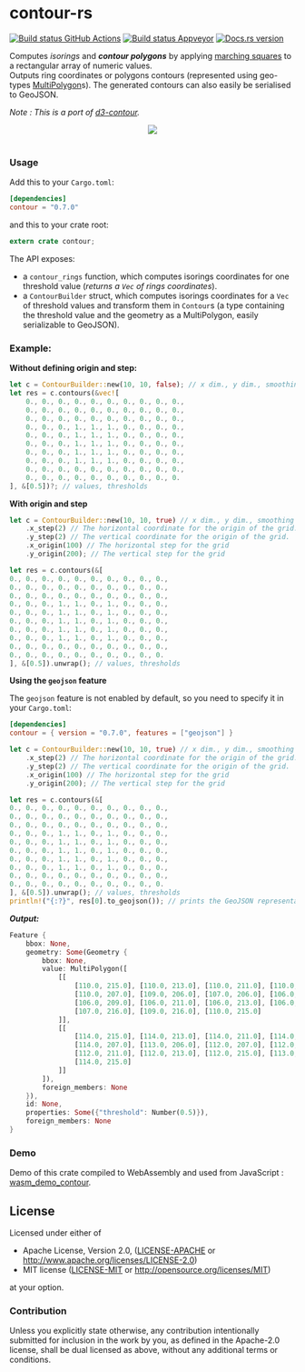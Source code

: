 # contour-rs

[![Build status GitHub Actions](https://github.com/mthh/contour-rs/actions/workflows/build_test_ubuntu.yml/badge.svg)](https://github.com/mthh/contour-rs/actions/workflows/build_test_ubuntu.yml)
[![Build status Appveyor](https://ci.appveyor.com/api/projects/status/uemh49tq7vy4uke6?svg=true)](https://ci.appveyor.com/project/mthh/contour-rs)
[![Docs.rs version](https://docs.rs/contour/badge.svg)](https://docs.rs/contour/)

Computes *isorings* and __*contour polygons*__ by applying [marching squares](https://en.wikipedia.org/wiki/Marching_squares) to a rectangular array of numeric values.  
Outputs ring coordinates or polygons contours (represented using geo-types [MultiPolygon](https://docs.rs/geo-types/latest/geo_types/geometry/struct.MultiPolygon.html)s).
The generated contours can also easily be serialised to GeoJSON.

*Note : This is a port of [d3-contour](https://github.com/d3/d3-contour).*  

<div style="text-align:center"><a href="https://mthh.github.io/wasm_demo_contour/"><img src ="https://raw.githubusercontent.com/mthh/contour-rs/master/illustration.png" /></a></div><br>

### Usage

Add this to your `Cargo.toml`:

```toml
[dependencies]
contour = "0.7.0"
```

and this to your crate root:

```rust
extern crate contour;
```

The API exposes:
- a `contour_rings` function, which computes isorings coordinates for one threshold value (*returns a `Vec` of rings coordinates*).
- a `ContourBuilder` struct, which computes isorings coordinates for a `Vec` of threshold values and transform them in `Contour`s (a type containing the threshold value and the geometry as a MultiPolygon, easily serializable to GeoJSON).


### Example:

**Without defining origin and step:**

```rust
let c = ContourBuilder::new(10, 10, false); // x dim., y dim., smoothing
let res = c.contours(&vec![
    0., 0., 0., 0., 0., 0., 0., 0., 0., 0.,
    0., 0., 0., 0., 0., 0., 0., 0., 0., 0.,
    0., 0., 0., 0., 0., 0., 0., 0., 0., 0.,
    0., 0., 0., 1., 1., 1., 0., 0., 0., 0.,
    0., 0., 0., 1., 1., 1., 0., 0., 0., 0.,
    0., 0., 0., 1., 1., 1., 0., 0., 0., 0.,
    0., 0., 0., 1., 1., 1., 0., 0., 0., 0.,
    0., 0., 0., 1., 1., 1., 0., 0., 0., 0.,
    0., 0., 0., 0., 0., 0., 0., 0., 0., 0.,
    0., 0., 0., 0., 0., 0., 0., 0., 0., 0.
], &[0.5])?; // values, thresholds
```

**With origin and step**

```rust
let c = ContourBuilder::new(10, 10, true) // x dim., y dim., smoothing
    .x_step(2) // The horizontal coordinate for the origin of the grid.
    .y_step(2) // The vertical coordinate for the origin of the grid.
    .x_origin(100) // The horizontal step for the grid
    .y_origin(200); // The vertical step for the grid

let res = c.contours(&[
0., 0., 0., 0., 0., 0., 0., 0., 0., 0.,
0., 0., 0., 0., 0., 0., 0., 0., 0., 0.,
0., 0., 0., 0., 0., 0., 0., 0., 0., 0.,
0., 0., 0., 1., 1., 0., 1., 0., 0., 0.,
0., 0., 0., 1., 1., 0., 1., 0., 0., 0.,
0., 0., 0., 1., 1., 0., 1., 0., 0., 0.,
0., 0., 0., 1., 1., 0., 1., 0., 0., 0.,
0., 0., 0., 1., 1., 0., 1., 0., 0., 0.,
0., 0., 0., 0., 0., 0., 0., 0., 0., 0.,
0., 0., 0., 0., 0., 0., 0., 0., 0., 0.
], &[0.5]).unwrap(); // values, thresholds

```

**Using the `geojson` feature**

The `geojson` feature is not enabled by default, so you need to specify it in your `Cargo.toml`:

```toml
[dependencies]
contour = { version = "0.7.0", features = ["geojson"] }
```

```rust
let c = ContourBuilder::new(10, 10, true) // x dim., y dim., smoothing
    .x_step(2) // The horizontal coordinate for the origin of the grid.
    .y_step(2) // The vertical coordinate for the origin of the grid.
    .x_origin(100) // The horizontal step for the grid
    .y_origin(200); // The vertical step for the grid

let res = c.contours(&[
0., 0., 0., 0., 0., 0., 0., 0., 0., 0.,
0., 0., 0., 0., 0., 0., 0., 0., 0., 0.,
0., 0., 0., 0., 0., 0., 0., 0., 0., 0.,
0., 0., 0., 1., 1., 0., 1., 0., 0., 0.,
0., 0., 0., 1., 1., 0., 1., 0., 0., 0.,
0., 0., 0., 1., 1., 0., 1., 0., 0., 0.,
0., 0., 0., 1., 1., 0., 1., 0., 0., 0.,
0., 0., 0., 1., 1., 0., 1., 0., 0., 0.,
0., 0., 0., 0., 0., 0., 0., 0., 0., 0.,
0., 0., 0., 0., 0., 0., 0., 0., 0., 0.
], &[0.5]).unwrap(); // values, thresholds
println!("{:?}", res[0].to_geojson()); // prints the GeoJSON representation of the first contour
```

__*Output:*__
```rust
Feature {
    bbox: None,
    geometry: Some(Geometry {
        bbox: None,
        value: MultiPolygon([
            [[
                [110.0, 215.0], [110.0, 213.0], [110.0, 211.0], [110.0, 209.0],
                [110.0, 207.0], [109.0, 206.0], [107.0, 206.0], [106.0, 207.0],
                [106.0, 209.0], [106.0, 211.0], [106.0, 213.0], [106.0, 215.0],
                [107.0, 216.0], [109.0, 216.0], [110.0, 215.0]
            ]],
            [[
                [114.0, 215.0], [114.0, 213.0], [114.0, 211.0], [114.0, 209.0],
                [114.0, 207.0], [113.0, 206.0], [112.0, 207.0], [112.0, 209.0],
                [112.0, 211.0], [112.0, 213.0], [112.0, 215.0], [113.0, 216.0],
                [114.0, 215.0]
            ]]
        ]),
        foreign_members: None
    }),
    id: None,
    properties: Some({"threshold": Number(0.5)}),
    foreign_members: None
}
```

### Demo

Demo of this crate compiled to WebAssembly and used from JavaScript : [wasm_demo_contour](https://mthh.github.io/wasm_demo_contour/).

## License

Licensed under either of

 * Apache License, Version 2.0, ([LICENSE-APACHE](LICENSE-APACHE) or http://www.apache.org/licenses/LICENSE-2.0)
 * MIT license ([LICENSE-MIT](LICENSE-MIT) or http://opensource.org/licenses/MIT)

at your option.

### Contribution

Unless you explicitly state otherwise, any contribution intentionally submitted
for inclusion in the work by you, as defined in the Apache-2.0 license, shall be dual licensed as above, without any
additional terms or conditions.
